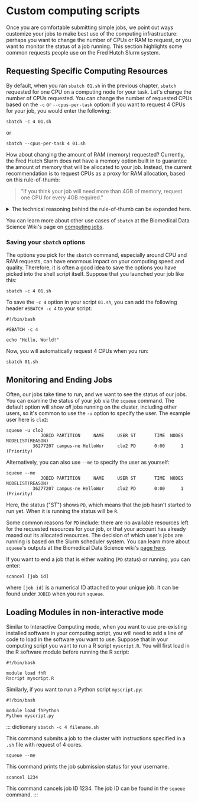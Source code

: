 

# Custom computing scripts

Once you are comfortable submitting simple jobs, we point out ways customize your jobs to make best use of the computing infrastructure: perhaps you want to change the number of CPUs or RAM to request, or you want to monitor the status of a job running. This section highlights some common requests people use on the Fred Hutch Slurm system.

## Requesting Specific Computing Resources

By default, when you ran `sbatch 01.sh` in the previous chapter, `sbatch` requested for one CPU on a computing node for your task. Let's change the number of CPUs requested. You can change the number of requested CPUs based on the `-c` or `--cpus-per-task` option: if you want to request 4 CPUs for your job, you would enter the following:

```         
sbatch -c 4 01.sh
```

or

```         
sbatch --cpus-per-task 4 01.sh
```

How about changing the amount of RAM (memory) requested? Currently, the Fred Hutch Slurm does not have a memory option built in to guarantee the amount of memory that will be allocated to your job. Instead, the current recommendation is to request CPUs as a proxy for RAM allocation, based on this rule-of-thumb:

> "If you think your job will need more than 4GB of memory, request one CPU for every 4GB required."

<details>

<summary>The technical reasoning behind the rule-of-thumb can be expanded here.</summary>

<p>[FH Gizmo](https://sciwiki.fredhutch.org/scicomputing/compute_platforms/#gizmo) has class J nodes which each have 24 cores and 384GB of memory, and class K nodes which each have 36 cores and 768GB of memory. So, if you think you will need 100GB of memory for your job, by this rule of thumb you would request 25 cores. You would be assigned to a class K node, and you would occupy 25/36 cores on that node. On this node, other users can use the remaining 11 cores. You would share the 768GB of memory all together and hope that the other users don't take up more memory than you need: the more cores you occupy on a node, less users will compete for memory. It's an imprecise system and SciComp has interest to make memory allocation more precise in the future.</p>

</details>

You can learn more about other use cases of `sbatch` at the Biomedical Data Science Wiki's page on [computing jobs](https://sciwiki.fredhutch.org/scicomputing/compute_jobs/).

### Saving your `sbatch` options

The options you pick for the `sbatch` command, especially around CPU and RAM requests, can have enormous impact on your computing speed and quality. Therefore, it is often a good idea to save the options you have picked into the shell script itself. Suppose that you launched your job like this:

```         
sbatch -c 4 01.sh
```

To save the `-c 4` option in your script `01.sh`, you can add the following header `#SBATCH -c 4` to your script:

```         
#!/bin/bash

#SBATCH -c 4

echo "Hello, World!"
```

Now, you will automatically request 4 CPUs when you run:

```         
sbatch 01.sh
```

## Monitoring and Ending Jobs

Often, our jobs take time to run, and we want to see the status of our jobs. You can examine the status of your job via the `squeue` command. The default option will show *all* jobs running on the cluster, including other users, so it's common to use the `-u` option to specify the user. The example user here is `clo2`:

```         
squeue -u clo2
             JOBID PARTITION     NAME     USER ST       TIME  NODES NODELIST(REASON)
          36277207 campus-ne HelloWor     clo2 PD       0:00      1 (Priority)
```

Alternatively, you can also use `--me` to specify the user as yourself:

```         
squeue --me
             JOBID PARTITION     NAME     USER ST       TIME  NODES NODELIST(REASON)
          36277207 campus-ne HelloWor     clo2 PD       0:00      1 (Priority)
```

Here, the status ("ST") shows `PD`, which means that the job hasn't started to run yet. When it is running the status will be `R`.

Some common reasons for `PD` include: there are no available resources left for the requested resources for your job, or that your account has already maxed out its allocated resources. The decision of which user's jobs are running is based on the Slurm scheduler system. You can learn more about `squeue`'s outputs at the Biomedical Data Science wiki's [page here](https://sciwiki.fredhutch.org/scicomputing/compute_jobs/#why-isnt-my-job-running).

If you want to end a job that is either waiting (`PD` status) or running, you can enter:

```         
scancel [job id]
```

where `[job id]` is a numerical ID attached to your unique job. It can be found under `JOBID` when you run `squeue`.

## Loading Modules in non-interactive mode

Similar to Interactive Computing mode, when you want to use pre-existing installed software in your computing script, you will need to add a line of code to load in the software you want to use. Suppose that in your computing script you want to run a R script `myscript.R`. You will first load in the R software module before running the R script:

```         
#!/bin/bash

module load fhR
Rscript myscript.R
```

Similarly, if you want to run a Python script `myscript.py`:

```         
#!/bin/bash

module load fhPython
Python myscript.py
```

::: dictionary
`sbatch -c 4 filename.sh`

This command submits a job to the cluster with instructions specified in a `.sh` file with request of 4 cores.

`squeue --me`

This command prints the job submission status for your username.

`scancel 1234`

This command cancels job ID 1234. The job ID can be found in the `squeue` command.
:::

